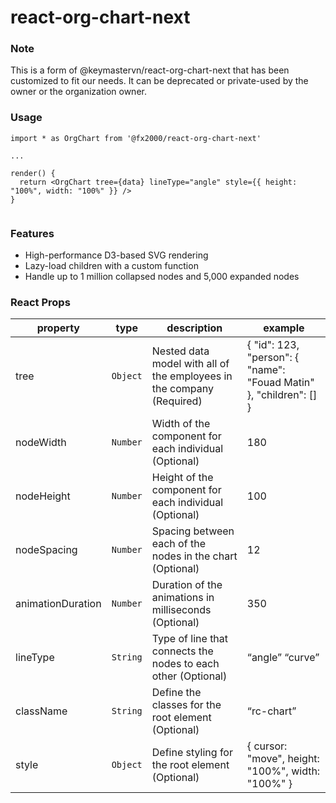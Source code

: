 # react-org-chart-next

### Note

This is a form of @keymastervn/react-org-chart-next that has been customized to fit our needs.
It can be deprecated or private-used by the owner or the organization owner.

### Usage

```
import * as OrgChart from '@fx2000/react-org-chart-next'

...

render() {
  return <OrgChart tree={data} lineType="angle" style={{ height: "100%", width: "100%" }} />
}


```

### Features

- High-performance D3-based SVG rendering
- Lazy-load children with a custom function
- Handle up to 1 million collapsed nodes and 5,000 expanded nodes

### React Props

| **property**      | **type** | **description**                                                       | **example**                                                        |
| ----------------- | -------- | --------------------------------------------------------------------- | ------------------------------------------------------------------ |
| tree              | `Object` | Nested data model with all of the employees in the company (Required) | { "id": 123, "person": { "name": "Fouad Matin" }, "children": [] } |  |
| nodeWidth         | `Number` | Width of the component for each individual (Optional)                 | 180                                                                |
| nodeHeight        | `Number` | Height of the component for each individual (Optional)                | 100                                                                |
| nodeSpacing       | `Number` | Spacing between each of the nodes in the chart (Optional)             | 12                                                                 |
| animationDuration | `Number` | Duration of the animations in milliseconds (Optional)                 | 350                                                                |
| lineType          | `String` | Type of line that connects the nodes to each other (Optional)         | “angle” “curve”                                                    |
| className         | `String` | Define the classes for the root element (Optional)                    | “rc-chart”                                                         |
| style             | `Object` | Define styling for the root element (Optional)                        | { cursor: "move", height: "100%", width: "100%" }                  |
